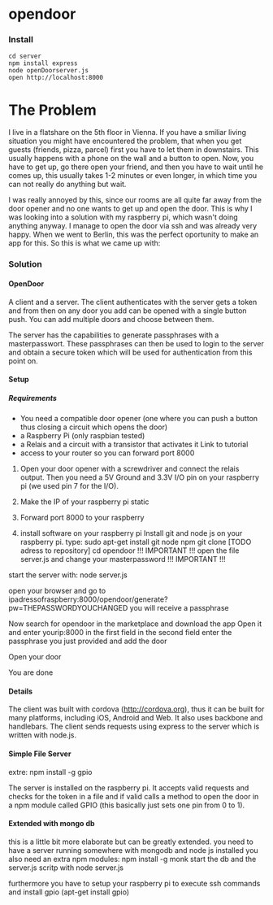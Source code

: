 opendoor
========

### Install

    cd server
    npm install express
    node openDoorserver.js
    open http://localhost:8000
    
# The Problem

I live in a flatshare on the 5th floor in Vienna. If you have a smiliar living situation you might have encountered the problem, that when you get guests (friends, pizza, parcel) first you have to let them in downstairs. This usually happens with a phone on the wall and a button to open. Now, you have to get up, go there open your friend, and then you have to wait until he comes up, this usually takes 1-2 minutes or even longer, in which time you can not really do anything but wait.

I was really annoyed by this, since our rooms are all quite far away from the door opener and no one wants to get up and open the door. This is why I was looking into a solution with my raspberry pi, which wasn't doing anything anyway.
I manage to open the door via ssh and was already very happy. When we went to Berlin, this was the perfect oportunity to make an app for this. So this is what we came up with:

### Solution
#### OpenDoor
A client and a server. The client authenticates with the server gets a token and from then on any door you add can be opened with a single button push. You can add multiple doors and choose between them.

The server has the capabilities to generate passphrases with a masterpasswort. These passphrases can then be used to login to the server and obtain a secure token which will be used for authentication from this point on.

#### Setup
##### Requirements
* You need a compatible door opener (one where you can push a button thus closing a circuit which opens the door)
* a Raspberry Pi (only raspbian tested)
* a Relais and a circuit with a transistor that activates it Link to tutorial
* access to your router so you can forward port 8000

1. Open your door opener with a screwdriver and connect the relais output. Then you need a 5V Ground and 3.3V  I/O pin on your raspberry pi (we used pin 7 for the I/O).

2. Make the IP of your raspberry pi static 
3. Forward port 8000 to your raspberry 
4. install software on your raspberry pi
Install git and node js on your raspberry pi.
type: 
sudo apt-get install git node npm
git clone [TODO adress to repository]
cd opendoor
!!! IMPORTANT !!!
open the file server.js and change your masterpassword
!!! IMPORTANT !!!

start the server with:
node server.js

open your browser and go to ipadressofraspberry:8000/opendoor/generate?pw=THEPASSWORDYOUCHANGED
you will receive a passphrase

Now search for opendoor in the marketplace and download the app
Open it and enter yourip:8000 in the first field
in the second field enter the passphrase you just provided and add the door

Open your door

You are done

#### Details
The client was built with cordova (http://cordova.org), thus it can be built for many platforms, including iOS, Android and Web. It also uses backbone and handlebars. The client sends requests using express to the server which is written with node.js.

#### Simple File Server
extre: npm install -g gpio

The server is installed on the raspberry pi. It accepts valid requests and checks for the token in a file and if valid calls a method to open the door in a npm module called GPIO (this basically just sets one pin from 0 to 1).

#### Extended with mongo db
this is a little bit more elaborate but can be greatly extended.
you need to have a server running somewhere with mongodb and node js installed
you also need an extra npm modules:
npm install -g monk
start the db and the server.js scritp with
node server.js

furthermore you have to setup your raspberry pi to execute ssh commands and install gpio (apt-get install gpio)
